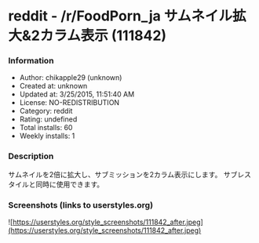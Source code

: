 # reddit - /r/FoodPorn_ja サムネイル拡大&2カラム表示 (111842)

### Information
- Author: chikapple29 (unknown)
- Created at: unknown
- Updated at: 3/25/2015, 11:51:40 AM
- License: NO-REDISTRIBUTION
- Category: reddit
- Rating: undefined
- Total installs: 60
- Weekly installs: 1


### Description
サムネイルを2倍に拡大し、サブミッションを2カラム表示にします。
サブレスタイルと同時に使用できます。


### Screenshots (links to userstyles.org)
![https://userstyles.org/style_screenshots/111842_after.jpeg](https://userstyles.org/style_screenshots/111842_after.jpeg)


